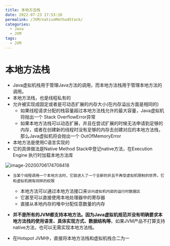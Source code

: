 ```yaml
---
title: 本地方法栈
date: 2022-07-23 17:53:10
permalink: /JVM/nativeMethodStack/
categories:
  - Java
  - JVM
tags:
  - JVM
---
```


# 本地方法栈

- Java虚拟机栈用于管理Java方法的调用，而本地方法栈用于管理本地方法的调用。
- 本地方法栈，也是线程私有的
- 允许被实现成固定或者是可动态扩展的内存大小(在内存溢出方面是相同的)
  - 如果线程请求分配的栈容量超过本地方法栈允许的最大容量，Java虚拟机将抛出一个 Stack OverflowError异常
  - 如果本地方法栈可以动态扩展，并且在尝试扩展的时候无法申请到足够的内存，或者在创建新的线程时没有足够的内存去创建对应的本地方法栈，那么Java虚拟机将会抛出一个 OutOfMemoryError
- 本地方法是使用C语言实现的
- 它的具体做法是Native Method Stack中登记native方法，在Execution Engine 执行时加载本地方法库

<Badge text="Hot Spot虚拟机"/>

![image-20200706174708418](https://images.zaiolos.top/images/image-20200706174708418.png)



- `当某个线程调用一个本地方法时，它就进入了一个全新的并且不再受虚拟机限制的世界。它和虚拟机拥有同样的权限`
  - 本地方法可以通过本地方法接口来`访问虚拟机内部的运行时数据区`
  - 它甚至可以直接使用本地处理器中的寄存器
  - 直接从本地内存的堆中分配任意数量的内存

- **并不是所有的JVM都支持本地方法。因为Java虚拟机规范并没有明确要求本地方法栈的使用语言、具体实现方式、数据结构等**。如果JVM产品不打算支持native方法，也可以无需实现本地方法栈。
- 在Hotspot JVM中，直接将本地方法栈和虚拟机栈合二为一
